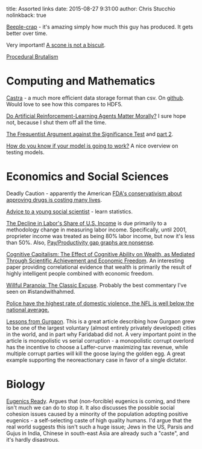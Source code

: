 title: Assorted links
date: 2015-08-27 9:31:00
author: Chris Stucchio
nolinkback: true

[Beeple-crap](http://www.beeple-crap.com/) - it's amazing simply how much this guy has produced. It gets better over time.

Very important! [A scone is not a biscuit](http://www.bonappetit.com/recipes/article/scone-is-not-a-biscuit).

[Procedural Brutalism](http://bldgblog.blogspot.com/2014/09/procedural-brutalism.html)

# Computing and Mathematics

[Castra](http://matthewrocklin.com/blog/work/2015/08/28/Storage/) - a much more efficient data storage format than csv. On [github](https://github.com/blaze/castra). Would love to see how this compares to HDF5.

[Do Artificial Reinforcement-Learning Agents Matter Morally?](http://arxiv.org/pdf/1410.8233v1.pdf) I sure hope not, because I shut them off all the time.

[The Frequentist Argument against the Significance Test](http://bayesfactor.blogspot.co.uk/2015/03/the-frequentist-argument-against.html) and [part 2](http://bayesfactor.blogspot.co.uk/2015/03/the-frequentist-case-against.html).

[How do you know if your model is going to work?](http://www.win-vector.com/blog/2015/09/isyourmodelgoingtowork/) A nice overview on testing models.

# Economics and Social Sciences

Deadly Caution - apparently the American [FDA's conservativism about approving drugs is costing many lives](http://marginalrevolution.com/marginalrevolution/2015/08/is-the-fda-too-conservative-or-too-aggressive.html).

[Advice to a young social scientist](https://scottlocklin.wordpress.com/2015/08/28/advice-to-a-young-social-scientist/) - learn statistics.

[The Decline in Labor's Share of U.S. Income](http://econlog.econlib.org/archives/2015/09/the_decline_in_1.html) is due primarily to a methodology change in measuring labor income. Specifically, until 2001, proprieter income was treated as being 80% labor income, but now it's less than 50%. Also, [Pay/Productivity gap graphs are nonsense](http://www.themoneyillusion.com/?p=30585).

[Cognitive Capitalism: The Effect of Cognitive Ability on Wealth, as Mediated Through Scientific Achievement and Economic Freedom](https://drive.google.com/file/d/0B3c4TxciNeJZSXBLaS12QmVIU1k/view). An interesting paper providing correlational evidence that wealth is primarily the result of highly intelligent people combined with economic freedom.

[Willful Paranoia: The Classic Excuse](https://popehat.com/2015/09/16/willful-paranoia-the-classic-excuse-for-willful-paranoia-istandwithahmed/). Probably the best commentary I've seen on #istandwithahmed.

[Police have the highest rate of domestic violence, the NFL is well below the national average.](http://www.dailykos.com/story/2015/09/10/1420117/-Police-officers-have-a-rate-of-domestic-violence-at-least-300-higher-than-active-players-in-the-NFL)

[Lessons from Gurgaon](https://mason.gmu.edu/~atabarro/Lessons%20from%20Gurgaon.pdf). This is a great article describing how Gurgaon grew to be one of the largest voluntary (almost entirely privately developed) cities in the world, and in part why Faridabad did not. A very important point in the article is monopolistic vs serial corruption - a monopolistic corrupt overlord has the incentive to choose a Laffer-curve maximizing tax revenue, while multiple corrupt parties will kill the goose laying the golden egg. A great example supporting the neoreactionary case in favor of a single dictator.

# Biology

[Eugenics Ready](https://quadrant.org.au/magazine/2015/05/eugenics-ready/). Argues that (non-forcible) eugenics is coming, and there isn't much we can do to stop it. It also discusses the possible social cohesion issues caused by a minority of the population adopting positive eugenics - a self-selecting caste of high quality humans. I'd argue that the real world suggests this isn't such a huge issue; Jews in the US, Parsis and Gujus in India, Chinese in south-east Asia are already such a "caste", and it's hardly disastrous.
